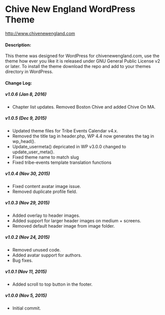 # Chive New England WordPress Theme
http://www.chivenewengland.com

#### Description:
This theme was designed for WordPress for chivenewengland.com, use the theme how ever you like it is released under GNU General Public License v2 or later. To install the theme download the repo and add to your themes directory in WordPress.

#### Change Log:

##### v1.0.6 (Jan 8, 2016)
- Chapter list updates. Removed Boston Chive and added Chive On MA.

##### v1.0.5 (Dec 9, 2015)
- Updated theme files for Tribe Events Calendar v4.x.
- Removed the title tag in header.php, WP 4.4 now generates the tag in wp_head().
- Update_usermeta() depricated in WP v3.0.0 changed to update_user_meta().
- Fixed theme name to match slug
- Fixed tribe-events template translation functions

##### v1.0.4 (Nov 30, 2015)
- Fixed content avatar image issue.
- Removed duplicate profile field.

##### v1.0.3 (Nov 29, 2015)
- Added overlay to header images.
- Added support for larger header images on medium + screens.
- Removed default header image from image folder.

##### v1.0.2 (Nov 24, 2015)
- Removed unused code.
- Added avatar support for authors.
- Bug fixes.

##### v1.0.1 (Nov 11, 2015)
- Added scroll to top button in the footer.

##### v1.0.0 (Nov 5, 2015)
- Initial commit.